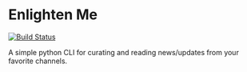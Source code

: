 # Enlighten Me

[![Build Status](https://travis-ci.com/singhgarima/enlightenme.svg?branch=master)](https://travis-ci.com/singhgarima/enlightenme)

A simple python CLI for curating and reading news/updates from your favorite
channels.
